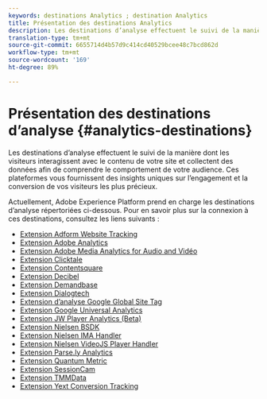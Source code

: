 ```yaml
---
keywords: destinations Analytics ; destination Analytics
title: Présentation des destinations Analytics
description: Les destinations d’analyse effectuent le suivi de la manière dont les visiteurs interagissent avec le contenu de votre site et collectent des données afin de comprendre le comportement de votre audience. Ces plateformes vous fournissent des insights uniques sur l’engagement et la conversion de vos visiteurs les plus précieux.
translation-type: tm+mt
source-git-commit: 6655714d4b57d9c414cd40529bcee48c7bcd862d
workflow-type: tm+mt
source-wordcount: '169'
ht-degree: 89%

---
```



# Présentation des destinations d’analyse {#analytics-destinations}

Les destinations d’analyse effectuent le suivi de la manière dont les visiteurs interagissent avec le contenu de votre site et collectent des données afin de comprendre le comportement de votre audience. Ces plateformes vous fournissent des insights uniques sur l’engagement et la conversion de vos visiteurs les plus précieux.

Actuellement, Adobe Experience Platform prend en charge les destinations d’analyse répertoriées ci-dessous. Pour en savoir plus sur la connexion à ces destinations, consultez les liens suivants :

- [Extension Adform Website Tracking](./adform.md)
- [Extension Adobe Analytics](./adobe-analytics.md)
- [Extension Adobe Media Analytics for Audio and Vidéo](./adobe-video-analytics.md)
- [Extension Clicktale](./clicktale.md)
- [Extension Contentsquare](./contentsquare.md)
- [Extension Decibel](./decibel.md)
- [Extension Demandbase](./demandbase.md)
- [Extension Dialogtech](./dialogtech.md)
- [Extension d’analyse Google Global Site Tag](./gtag-analytics.md)
- [Extension Google Universal Analytics](./google-universal-analytics.md)
- [Extension JW Player Analytics (Beta)](./jw-player-analytics.md)
- [Extension Nielsen BSDK](./nielsen-bsdk.md)
- [Extension Nielsen IMA Handler](./nielsen-ima.md)
- [Extension Nielsen VideoJS Player Handler](./nielsen-videojs.md)
- [Extension Parse.ly Analytics](./parsely.md)
- [Extension Quantum Metric](./quantum-metric.md)
- [Extension SessionCam](./sessioncam.md)
- [Extension TMMData](./tmmdata.md)
- [Extension Yext Conversion Tracking](./yext.md)
